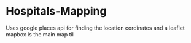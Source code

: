 # Hospitals-Mapping
Uses google places api for finding the location cordinates and a leaflet mapbox is the main map til
